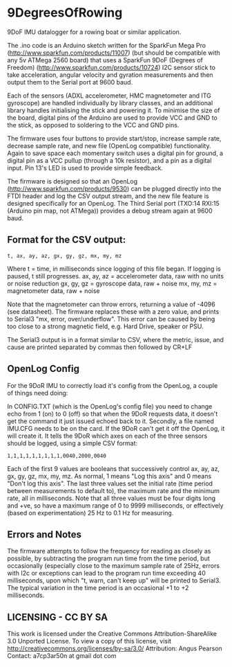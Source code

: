 9DegreesOfRowing
================

9DoF IMU datalogger for a rowing boat or similar application.


The .ino code is an Arduino sketch written for the SparkFun Mega Pro (http://www.sparkfun.com/products/11007) (but should be compatible with any 5v ATMega 2560 board) that uses a SparkFun 9DoF 
(Degrees of Freedom) (http://www.sparkfun.com/products/10724) I2C sensor stick to take acceleration, angular velocity and gyration measurements and then output them to the Serial port at 9600 baud.

Each of the sensors (ADXL accelerometer, HMC magnetometer and ITG gyroscope) are handled individually by library classes, and an additional library handles 
initialising the stick and powering it. To minimise the size of the board, digital pins of the Arduino are used to provide VCC and GND to the stick, as opposed
to soldering to the VCC and GND pins.

The firmware uses four buttons to provide start/stop, increase sample rate, decrease sample rate, and new file (OpenLog compatible) functionality. Again to save
space each momentary switch uses a digital pin for ground, a digital pin as a VCC pullup (through a 10k resistor), and a pin as a digital input. Pin 13's LED is
used to provide simple feedback.

The firmware is designed so that an OpenLog (http://www.sparkfun.com/products/9530) can be plugged directly into the FTDI header and log the CSV output stream, and the new 
file feature is designed specifically for an OpenLog. The Third Serial port (TXO:14 RXI:15 (Arduino pin map, not ATMega)) provides a debug stream again at 9600 baud.



Format for the CSV output:
--------------------------

    t, ax, ay, az, gx, gy, gz, mx, my, mz
Where
    t = time, in milliseconds since logging of this file began. If logging is paused, t still progresses.
    ax, ay, az = accelerometer data, raw with no units or noise reduction
    gx, gy, gz = gyroscope data, raw + noise
    mx, my, mz = magnetometer data, raw + noise

Note that the magnetometer can throw errors, returning a value of -4096 (see datasheet). The firmware replaces these with a zero value, and 
prints to Serial3 "mx, error, over/underflow". This error can be caused by being too close to a strong magnetic field, e.g. Hard Drive, speaker or PSU.

The Serial3 output is in a format similar to CSV, where the metric, issue, and cause are printed separated by commas then followed by CR+LF


OpenLog Config
--------------

For the 9DoR IMU to correctly load it's config from the OpenLog, a couple of things need doing:

In CONFIG.TXT (which is the OpenLog's config file) you need to change echo from 1 (on) to 0 (off) so that when the 9DoR requests data, it doesn't get the command it just issued echoed back to it.
Secondly, a file named IMU.CFG needs to be on the card. If the 9DoR can't get it off the OpenLog, it will create it. It tells the 9DoR which axes on each of the three sensors should be logged,
using a simple CSV format:

    1,1,1,1,1,1,1,1,1,0040,2000,0040

Each of the first 9 values are booleans that successively control ax, ay, az, gx, gy, gz, mx, my, mz. As normal, 1 means "Log this axis" and 0 means "Don't log this axis". The last three values 
set the initial rate (time period between measurements to default to), the maximum rate and the minimum rate, all in milliseconds. Note that all three values must be four digits long and +ve, so
have a maximum range of 0 to 9999 milliseconds, or effectively (based on experimentation) 25 Hz to 0.1 Hz for measuring.




Errors and Notes
----------------

The firmware attempts to follow the frequency for reading as closely as possible, by subtracting the program run time from the time period, but
occasionally (especially close to the maximum sample rate of 25Hz, errors with I2c or exceptions can lead to the program run time exceeding 40 
milliseconds, upon which "t, warn, can't keep up" will be printed to Serial3. The typical variation in the time period is an occasional +1 to +2 milliseconds.




LICENSING - CC BY SA
--------------------

This work is licensed under the Creative Commons Attribution-ShareAlike 3.0 Unported License. To view a copy of this license, visit http://creativecommons.org/licenses/by-sa/3.0/
Attribution: Angus Pearson
Contact: a7cp3ar50n at gmail dot com
